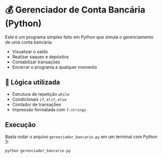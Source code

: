 # 💰 Gerenciador de Conta Bancária (Python)

Este é um programa simples feito em Python que simula o gerenciamento de uma conta bancária:

- Visualizar o saldo
- Realizar saques e depósitos
- Contabilizar transações
- Encerrar o programa a qualquer momento

## 🧠 Lógica utilizada
- Estrutura de repetição `while`
- Condicionais `if`, `elif`, `else`
- Contador de transações
- Impressão formatada com `f-strings`

## Execução
Basta rodar o arquivo `gerenciador_bancario.py` em um terminal com Python 3:

```bash
python gerenciador_bancario.py
